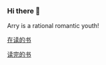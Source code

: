 ### Hi there 👋

Arry is a rational romantic youth!

[在读的书](./books/books0.md)


[读完的书](./books/books.md)
